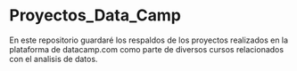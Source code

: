 # Proyectos_Data_Camp
En este repositorio guardaré los respaldos de los proyectos realizados en la plataforma de datacamp.com como parte de diversos cursos relacionados con el analisis de datos. 
